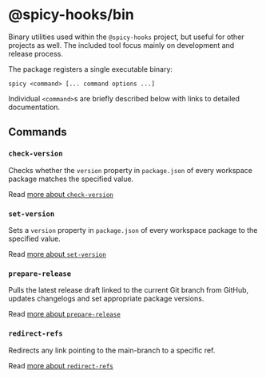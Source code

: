 # @spicy-hooks/bin

Binary utilities used within the `@spicy-hooks` project, but useful for other projects as well. The included tool focus mainly on development and release process.

The package registers a single executable binary:

```shell script
spicy <command> [... command options ...]
```

Individual `<command>`s are briefly described below with links to detailed documentation.

## Commands

### `check-version`

Checks whether the `version` property in `package.json` of every workspace package matches the specified value.

Read [more about `check-version`](https://github.com/salsita/spicy-hooks/blob/next/packages/bin/docs/check-version.md)

### `set-version`

Sets a `version` property in `package.json` of every workspace package to the specified value.

Read [more about `set-version`](https://github.com/salsita/spicy-hooks/blob/next/packages/bin/docs/set-version.md)

### `prepare-release`

Pulls the latest release draft linked to the current Git branch from GitHub,
updates changelogs and set appropriate package versions.

Read [more about `prepare-release`](https://github.com/salsita/spicy-hooks/blob/next/packages/bin/docs/prepare-release.md)

### `redirect-refs`

Redirects any link pointing to the main-branch to a specific ref.

Read [more about `redirect-refs`](https://github.com/salsita/spicy-hooks/blob/next/packages/bin/docs/redirect-refs.md)
